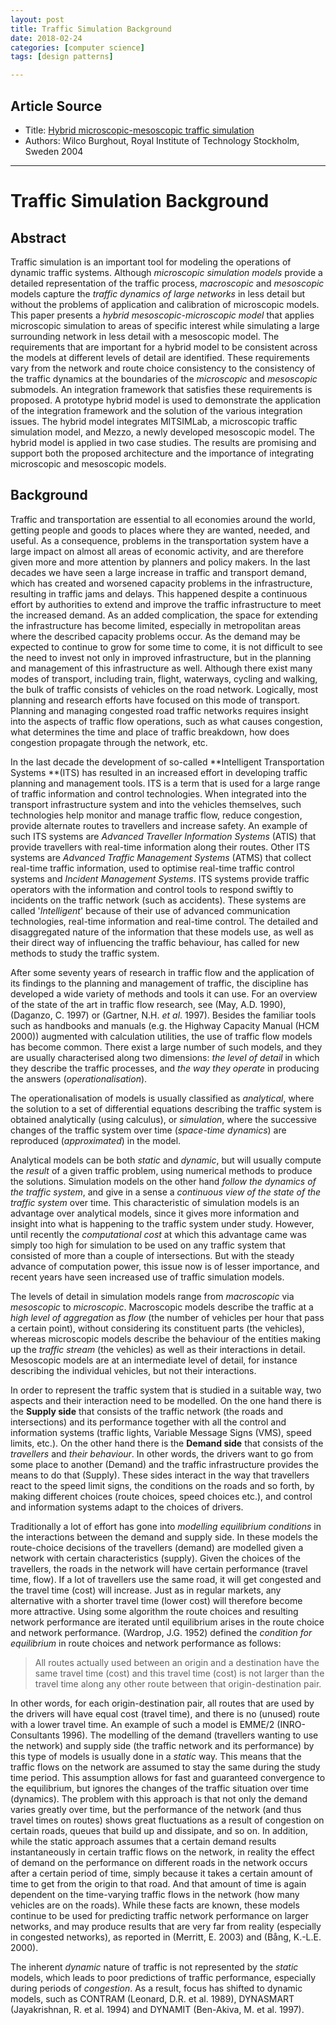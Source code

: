 ```yaml
---
layout: post
title: Traffic Simulation Background
date: 2018-02-24
categories: [computer science]
tags: [design patterns]

---
```


## Article Source
* Title: [Hybrid microscopic-mesoscopic traffic simulation](https://www.kth.se/polopoly_fs/1.742065!/hybrid%20mesoscopic.pdf)
* Authors: Wilco Burghout, Royal Institute of Technology Stockholm, Sweden 2004

---

# Traffic Simulation Background

## Abstract

Traffic simulation is an important tool for modeling the operations of dynamic traffic systems. Although *microscopic simulation models* provide a detailed representation of the traffic process, *macroscopic* and *mesoscopic* models capture the *traffic dynamics of large networks* in less detail but without the problems of application and calibration of microscopic models. This paper presents a *hybrid mesoscopic-microscopic model* that applies microscopic simulation to areas of specific interest while simulating a large surrounding network in less detail with a mesoscopic model. The requirements that are important for a hybrid model to be consistent across the models at different levels of detail are identified. These requirements vary from the network and route choice consistency to the consistency of the traffic dynamics at the boundaries of the *microscopic* and *mesoscopic* submodels. An integration framework that satisfies these requirements is proposed. A prototype hybrid model is used to demonstrate the application of the integration framework and the solution of the various integration issues. The hybrid model integrates MITSIMLab, a microscopic traffic simulation model, and Mezzo, a newly developed mesoscopic model. The hybrid model is applied in two case studies. The results are promising and support both the proposed architecture and the importance of integrating microscopic and mesoscopic models.


## Background

Traffic and transportation are essential to all economies around the world, getting people and goods to places where they are wanted, needed, and useful. As a consequence, problems in the transportation system have a large impact on almost all areas of economic activity, and are therefore given more and more attention by planners and policy makers. In the last decades we have seen a large increase in traffic and transport demand, which has created and worsened capacity problems in the infrastructure, resulting in traffic jams and delays. This happened despite a continuous effort by authorities to extend and improve the traffic infrastructure to meet the increased demand. As an added complication, the space for extending the infrastructure has become limited, especially in metropolitan areas where the described capacity problems occur.
As the demand may be expected to continue to grow for some time to come, it is not difficult to see the need to invest not only in improved infrastructure, but in the planning and management of this infrastructure as well.
Although there exist many modes of transport, including train, flight, waterways, cycling and walking, the bulk of traffic consists of vehicles on the road network. Logically, most planning and research efforts have focused on this mode of transport. Planning and managing congested road traffic networks requires insight into the aspects of traffic flow operations, such as what causes congestion, what determines the time and place of traffic breakdown, how does congestion propagate through the network, etc.

In the last decade the development of so-called **Intelligent Transportation Systems **(ITS) has resulted in an increased effort in developing traffic planning and management tools. ITS is a term that is used for a large range of traffic information and control technologies. When integrated into the transport infrastructure system and into the vehicles themselves, such technologies help monitor and manage traffic flow, reduce congestion, provide alternate routes to travellers and increase safety. An example of such ITS systems are *Advanced Traveller Information Systems* (ATIS) that provide travellers with real-time information along their routes. Other ITS systems are *Advanced Traffic Management Systems* (ATMS) that collect real-time traffic information, used to optimise real-time traffic control systems and *Incident Management Systems*. ITS systems provide traffic operators with the information and control tools to respond swiftly to incidents on the traffic network (such as accidents). These systems are called '*Intelligent*' because of their use of advanced communication technologies, real-time information and real-time control. The detailed and disaggregated nature of the information that these models use, as well as their direct way of influencing the traffic behaviour, has called for new methods to study the traffic system.

After some seventy years of research in traffic flow and the application of its findings to the planning and management of traffic, the discipline has developed a wide variety of methods and tools it can use. For an overview of the state of the art in traffic flow research, see (May, A.D. 1990), (Daganzo, C. 1997) or (Gartner, N.H. *et al*. 1997).
Besides the familiar tools such as handbooks and manuals (e.g. the Highway Capacity Manual (HCM 2000)) augmented with calculation utilities, the use of traffic flow models has become common. There exist a large number of such models, and they are usually characterised along two dimensions: *the level of detail* in which they describe the traffic processes, and *the way they operate* in producing the answers (*operationalisation*).

The operationalisation of models is usually classified as *analytical*, where the solution to a set of differential equations describing the traffic system is obtained analytically (using calculus), or *simulation*, where the successive changes of the traffic system over time (*space-time dynamics*) are reproduced (*approximated*) in the model.

Analytical models can be both *static* and *dynamic*, but will usually compute the *result* of a given traffic problem, using numerical methods to produce the solutions. Simulation models on the other hand *follow the dynamics of the traffic system*, and give in a sense a *continuous view of the state of the traffic system* over time. This characteristic of simulation models is an advantage over analytical models, since it gives more information and insight into what is happening to the traffic system under study. However, until recently the *computational cost* at which this advantage came was simply too high for simulation to be used on any traffic system that consisted of more than a couple of intersections. But with the steady advance of computation power, this issue now is of lesser importance, and recent years have seen increased use of traffic simulation models.

The levels of detail in simulation models range from *macroscopic* via *mesoscopic* to *microscopic*. Macroscopic models describe the traffic at a *high level of aggregation* as *flow* (the number of vehicles per hour that pass a certain point), without considering its constituent parts (the vehicles), whereas microscopic models describe the behaviour of the entities making up the *traffic stream* (the vehicles) as well as their interactions in detail. Mesoscopic models are at an intermediate level of detail, for instance describing the individual vehicles, but not their interactions.

In order to represent the traffic system that is studied in a suitable way, two aspects and their interaction need to be modelled. On the one hand there is the **Supply side** that consists of the traffic network (the roads and intersections) and its performance together with all the control and information systems (traffic lights, Variable Message Signs (VMS), speed limits, etc.). On the other hand there is the **Demand side** that consists of the *travellers* and *their behaviour*. In other words, the drivers want to go from some place to another (Demand) and the traffic infrastructure provides the means to do that (Supply). These sides interact in the way that travellers react to the speed limit signs, the conditions on the roads and so forth, by making different choices (route choices, speed choices etc.), and control and information systems adapt to the choices of drivers.

Traditionally a lot of effort has gone into *modelling equilibrium conditions* in the interactions between the demand and supply side. In these models the route-choice decisions of the travellers (demand) are modelled given a network with certain characteristics (supply). Given the choices of the travellers, the roads in the network will have certain performance (travel time, flow). If a lot of travellers use the same road, it will get congested and the travel time (cost) will increase. Just as in regular markets, any alternative with a shorter travel time (lower cost) will therefore become more attractive. Using some algorithm the route choices and resulting network performance are iterated until equilibrium arises in the route choice and network performance. (Wardrop, J.G. 1952) defined the *condition for equilibrium* in route choices and network performance as follows:

> All routes actually used between an origin and a destination have the same travel time (cost) and this travel time (cost) is not larger than the travel time along any other route between that origin-destination pair.

In other words, for each origin-destination pair, all routes that are used by the drivers will have equal cost (travel time), and there is no (unused) route with a lower travel time. An example of such a model is EMME/2 (INRO-Consultants 1996). The modelling of the demand (travellers wanting to use the network) and supply side (the traffic network and its performance) by this type of models is usually done in a *static* way. This means that the traffic flows on the network are assumed to stay the same during the study time period. This assumption allows for fast and guaranteed convergence to the equilibrium, but ignores the changes of the traffic situation over time (dynamics). The problem with this approach is that not only the demand varies greatly over time, but the performance of the network (and thus travel times on routes) shows great fluctuations as a result of congestion on certain roads, queues that build up and dissipate, and so on. In addition, while the static approach assumes that a certain demand results instantaneously in certain traffic flows on the network, in reality the effect of demand on the performance on different roads in the network occurs after a certain period of time, simply because it takes a certain amount of time to get from the origin to that road. And that amount of time is again dependent on the time-varying traffic flows in the network (how many vehicles are on the roads).
While these facts are known, these models continue to be used for predicting traffic network performance on larger networks, and may produce results that are very far from reality (especially in congested networks), as reported in (Merritt, E. 2003) and (Bång, K.-L.E. 2000).

The inherent *dynamic* nature of traffic is not represented by the *static* models, which leads to poor predictions of traffic performance, especially during periods of *congestion*. As a result, focus has shifted to dynamic models, such as CONTRAM (Leonard, D.R. et al. 1989), DYNASMART (Jayakrishnan, R. et al. 1994) and DYNAMIT (Ben-Akiva, M. et al. 1997).
